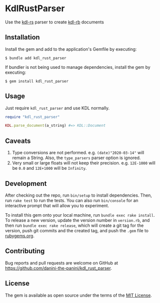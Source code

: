 # KdlRustParser

Use the [kdl-rs](https://github.com/kdl-org/kdl-rs) parser to create [kdl-rb](https://github.com/danini-the-panini/kdl-rb) documents

## Installation
Install the gem and add to the application's Gemfile by executing:

    $ bundle add kdl_rust_parser

If bundler is not being used to manage dependencies, install the gem by executing:

    $ gem install kdl_rust_parser

## Usage

Just require `kdl_rust_parser` and use KDL normally.

```ruby
require "kdl_rust_parser"

KDL.parse_document(a_string) #=> KDL::Document
```

## Caveats

1. Type conversions are not performed. e.g. `(date)"2020-03-14"` will remain a String. Also, the `type_parsers` parser option is ignored.
2. Very small or large floats will not keep their precision. e.g. `12E-1000` will be `0.0` and `12E+1000` will be `Infinity`.

## Development

After checking out the repo, run `bin/setup` to install dependencies. Then, run `rake test` to run the tests. You can also run `bin/console` for an interactive prompt that will allow you to experiment.

To install this gem onto your local machine, run `bundle exec rake install`. To release a new version, update the version number in `version.rb`, and then run `bundle exec rake release`, which will create a git tag for the version, push git commits and the created tag, and push the `.gem` file to [rubygems.org](https://rubygems.org).

## Contributing

Bug reports and pull requests are welcome on GitHub at https://github.com/danini-the-panini/kdl_rust_parser.

## License

The gem is available as open source under the terms of the [MIT License](https://opensource.org/licenses/MIT).
